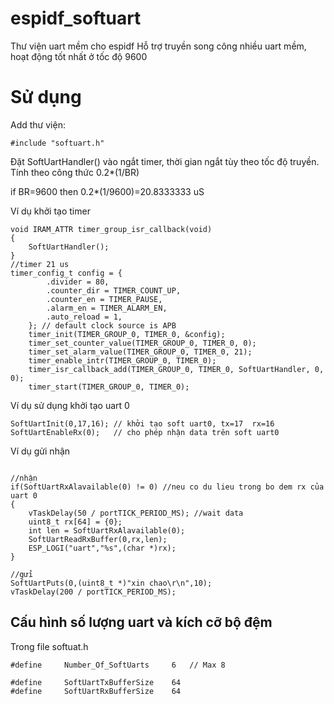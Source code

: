 # espidf_softuart
Thư viện uart mềm cho espidf
Hỗ trợ truyền song công nhiều uart mềm, hoạt động tốt nhất ở tốc độ 9600

# Sử dụng
Add thư viện: 
```
#include "softuart.h"
```
Đặt SoftUartHandler() vào ngắt timer, thời gian ngắt tùy theo tốc độ truyền. Tính theo công thức 0.2*(1/BR)

if BR=9600 then 0.2*(1/9600)=20.8333333 uS

Ví dụ khởi tạo timer
```
void IRAM_ATTR timer_group_isr_callback(void)
{
    SoftUartHandler();
}
//timer 21 us
timer_config_t config = {
        .divider = 80,
        .counter_dir = TIMER_COUNT_UP,
        .counter_en = TIMER_PAUSE,
        .alarm_en = TIMER_ALARM_EN,
        .auto_reload = 1,
    }; // default clock source is APB
    timer_init(TIMER_GROUP_0, TIMER_0, &config);
    timer_set_counter_value(TIMER_GROUP_0, TIMER_0, 0);
    timer_set_alarm_value(TIMER_GROUP_0, TIMER_0, 21);
    timer_enable_intr(TIMER_GROUP_0, TIMER_0);
    timer_isr_callback_add(TIMER_GROUP_0, TIMER_0, SoftUartHandler, 0, 0);
    timer_start(TIMER_GROUP_0, TIMER_0);
```
Ví dụ sử dụng khởi tạo uart 0
```
SoftUartInit(0,17,16); // khởi tạo soft uart0, tx=17  rx=16
SoftUartEnableRx(0);   // cho phép nhận data trên soft uart0
```
Ví dụ gửi nhận
```

//nhận
if(SoftUartRxAlavailable(0) != 0) //neu co du lieu trong bo dem rx của uart 0
{
    vTaskDelay(50 / portTICK_PERIOD_MS); //wait data
    uint8_t rx[64] = {0};
    int len = SoftUartRxAlavailable(0);
    SoftUartReadRxBuffer(0,rx,len);
    ESP_LOGI("uart","%s",(char *)rx);
}

//gửi
SoftUartPuts(0,(uint8_t *)"xin chao\r\n",10);
vTaskDelay(200 / portTICK_PERIOD_MS);
```

## Cấu hình số lượng uart và kích cỡ bộ đệm
Trong file softuat.h
```
#define 	Number_Of_SoftUarts 	6 	// Max 8

#define 	SoftUartTxBufferSize	64
#define 	SoftUartRxBufferSize	64
```
